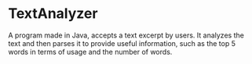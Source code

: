# TextAnalyzer
A program made in Java, accepts a text excerpt by users. It analyzes the text and then parses it to provide useful information, such as the top 5 words in terms of usage and the number of words.
